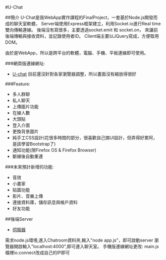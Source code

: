 #U-Chat

##簡介
U-Chat是我WebApp實作課程的FinalProject，一套基於Node.js開發而成的聊天室軟體，
Server端使用Express框架建立，利用Socket.io進行Real time雙向傳輸連線。
後端沒有寫很多，主要透過socket.emit 和 socket.on，
來讓前後端傳輸與接收資料，並記錄使用者ID。
Client端主要以JQuery寫成，方便取用DOM。

由於是WebApp，所以是跨平台的軟體，電腦、手機、平板連線即可使用。

###網頁版連線網址:
- [U-chat](http://140.115.205.117:4000/)
目前還沒針對各家瀏覽器調整，所以畫面沒有縮放得很好

###Feature:

* 多人群聊
* 私人聊天
* 上傳圖片功能
* 在線人數
* 大頭貼
* 登入介面
* 更換背景圖片
* 純手工CSS設計(花很多時間的部分，很喜歡自己搞UI設計，但弄得好累阿，是該學習Bootstrap了)
* 通知功能(限Firefox OS & Firefox Browser)
* 斷線後自動重連

###未來預計新增的功能:

* 音效
* 小畫家
* 貼圖功能
* 影片、音樂上傳
* 連接資料庫，儲存訊息與帳戶資料
* 好友功能


##後端Server
- [伺服器](https://drive.google.com/file/d/0B_OnnohRIgRxMzVWOUprTnd0RDQ/view?usp=sharing)

需求node.js環境,進入Chatroom資料夾,輸入"node app.js"，即可啟動server
瀏覽器開啟輸入"localhost:4000",即可連入聊天室。
手機版連線網址更改: main.js檔裡io.connect改成自己的IP即可
